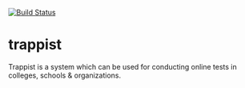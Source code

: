[![Build Status](https://travis-ci.org/Promact/trappist.svg?branch=development)](https://travis-ci.org/Promact/trappist)


# trappist
Trappist is a system which can be used for conducting online tests in colleges, schools &amp; organizations.